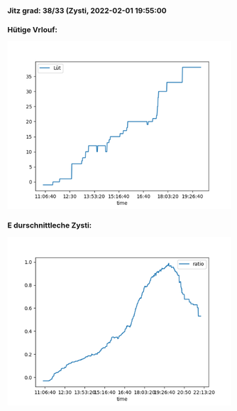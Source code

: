### Jitz grad: 38/33 (Zysti, 2022-02-01 19:55:00

### Hütige Vrlouf:
![Graph](Today.png)

### E durschnittleche Zysti:
![Graph](Zysti.png)
